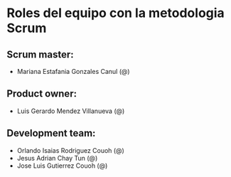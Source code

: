 # Roles del equipo con la metodologia Scrum


## Scrum master: 
* Mariana Estafania Gonzales Canul (@)
## Product owner: 
* Luis Gerardo Mendez Villanueva (@)
## Development team: 
* Orlando Isaias Rodriguez Couoh (@)
* Jesus Adrian Chay Tun (@)
* Jose Luis Gutierrez Couoh (@)
